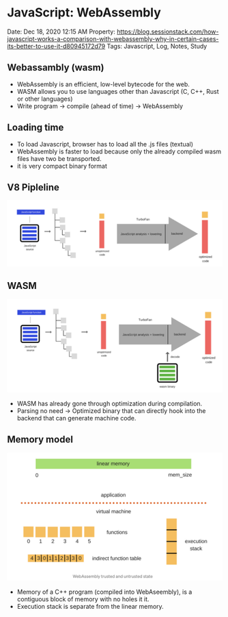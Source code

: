 # JavaScript: WebAssembly

Date: Dec 18, 2020 12:15 AM
Property: https://blog.sessionstack.com/how-javascript-works-a-comparison-with-webassembly-why-in-certain-cases-its-better-to-use-it-d80945172d79
Tags: Javascript, Log, Notes, Study

## Webassambly (wasm)

- WebAssembly is an efficient, low-level bytecode for the web.
- WASM allows you to use languages other than Javascript (C, C++, Rust or other languages)
- Write program -> compile (ahead of time) -> WebAssembly

## Loading time

- To load Javascript, browser has to load all the .js files (textual)
- WebAssembly is faster to load because only the already compiled wasm files have two be transported.
- it is very compact binary format

## V8 Pipleline

![JavaScript%20WebAssembly%2068633e25d72441f5958be81ac246d036/Untitled.png](JavaScript%20WebAssembly%2068633e25d72441f5958be81ac246d036/Untitled.png)

## WASM

![JavaScript%20WebAssembly%2068633e25d72441f5958be81ac246d036/Untitled%201.png](JavaScript%20WebAssembly%2068633e25d72441f5958be81ac246d036/Untitled%201.png)

- WASM has already gone through optimization during compilation.
- Parsing no need -> Optimized binary that can directly hook into the backend that can generate machine code.

## Memory model

![JavaScript%20WebAssembly%2068633e25d72441f5958be81ac246d036/Untitled%202.png](JavaScript%20WebAssembly%2068633e25d72441f5958be81ac246d036/Untitled%202.png)

- Memory of a C++ program (compiled into WebAseembly), is a contiguous block of memory with no holes it it.
- Execution stack is separate from the linear memory.